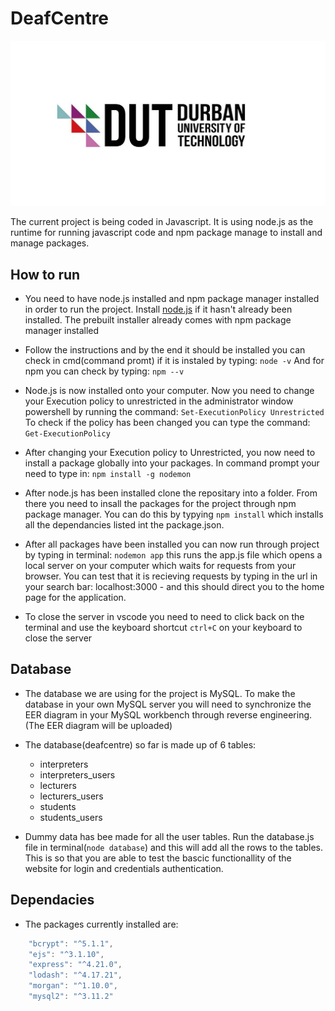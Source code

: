 # DeafCentre
![DUT logo image](/public/images/dut-logo.jpg)

The current project is being coded in Javascript. It is using node.js as the runtime for running javascript code and npm package manage to install and manage packages.

## How to run
- You need to have node.js installed and npm package manager installed in order to run the project. Install [node.js](https://nodejs.org/en/download/prebuilt-installer) if it hasn't already been installed. The prebuilt installer already comes with npm package manager installed

- Follow the instructions and by the end it should be installed you can check in cmd(command promt) if it is instaled by typing: 
                    `node -v`
 And for npm you can check by typing: `npm --v`

- Node.js is now installed onto your computer. Now you need to change your Execution policy to unrestricted in the administrator window powershell by running the command:
                    `Set-ExecutionPolicy Unrestricted`
To check if the policy has been changed you can type the command: `Get-ExecutionPolicy`

- After changing your Execution policy to Unrestricted, you now need to install a package globally into your packages. In command prompt your need to type in:
                    `npm install -g nodemon`

- After node.js has been installed clone the repositary into a folder. From there you need to insall the packages for the project through npm package manager. You can do this by typying `npm install` which installs all the dependancies listed int the package.json. 

- After all packages have been installed you can now run through project by typing in terminal:
                    `nodemon app`
 this runs the app.js file which opens a local server on your computer which waits for requests from your browser. You can test that it is recieving requests by typing in the url in your search bar: localhost:3000 - and this should direct you to the home page for the application.

- To close the server in vscode you need to need to click back on the terminal and use the keyboard shortcut `ctrl+C` on your keyboard to close the server

## Database

- The database we are using for the project is MySQL. To make the database in your own MySQL server you will need to synchronize the EER diagram in your  MySQL workbench through reverse engineering.(The EER diagram will be uploaded)

- The database(deafcentre) so far is made up of 6 tables:
    - interpreters
    - interpreters_users
    - lecturers
    - lecturers_users
    - students
    - students_users

- Dummy data has bee made for all the user tables. Run the database.js file in terminal(`node database`) and this will add all the rows to the tables. This is so that you are able to test the bascic functionallity of the website for login and credentials authentication.

## Dependacies

- The packages currently installed are:

```javascript
    "bcrypt": "^5.1.1",
    "ejs": "^3.1.10",
    "express": "^4.21.0",
    "lodash": "^4.17.21",
    "morgan": "^1.10.0",
    "mysql2": "^3.11.2"
```
